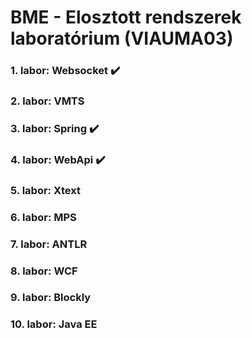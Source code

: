 # BME - Elosztott rendszerek laboratórium (VIAUMA03)

### 1. labor: Websocket :heavy_check_mark:

### 2. labor: VMTS

### 3. labor: Spring :heavy_check_mark:

### 4. labor: WebApi :heavy_check_mark:

### 5. labor: Xtext

### 6. labor: MPS

### 7. labor: ANTLR

### 8. labor: WCF

### 9. labor: Blockly

### 10. labor: Java EE

